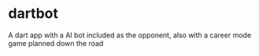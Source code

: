 # dartbot
A dart app with a AI bot included as the opponent, also with a career mode game planned down the road
